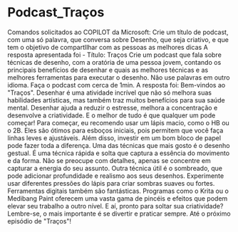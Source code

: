 # Podcast_Traços
Comandos solicitados ao COPILOT da Microsoft: 
Crie um título de podcast, com uma só palavra, que conversa sobre Desenho, que seja criativo, e que tem o objetivo de compartllhar com as pessoas as melhores dicas A resposta apresentada foi - Título: Traços
Crie um podcast que fala sobre técnicas de desenho, com a oratória de uma pessoa jovem, contando os principais benefícios de desenhar e quais as melhores técnicas e as melhores ferramentas para executar o desenho. Nâo use palavras em outro idioma. Faça o podcast com cerca de 1min. A resposta foi: Bem-vindos ao "Traços". Desenhar é uma atividade incrível que não só melhora suas habilidades artísticas, mas também traz muitos benefícios para sua saúde mental. Desenhar ajuda a reduzir o estresse, melhora a concentração e desenvolve a criatividade. E o melhor de tudo é que qualquer um pode começar! Para começar, eu recomendo usar um lápis macio, como o HB ou o 2B. Eles são ótimos para esboços iniciais, pois permitem que você faça linhas leves e ajustáveis. Além disso, investir em um bom bloco de papel pode fazer toda a diferença. Uma das técnicas que mais gosto é o desenho gestual. É uma técnica rápida e solta que captura a essência do movimento e da forma. Não se preocupe com detalhes, apenas se concentre em capturar a energia do seu assunto. Outra técnica útil é o sombreado, que pode adicionar profundidade e realismo aos seus desenhos. Experimente usar diferentes pressões do lápis para criar sombras suaves ou fortes. Ferramentas digitais também são fantásticas. Programas como o Krita ou o Medibang Paint oferecem uma vasta gama de pincéis e efeitos que podem elevar seu trabalho a outro nível. E aí, pronto para soltar sua criatividade? Lembre-se, o mais importante é se divertir e praticar sempre. Até o próximo episódio de "Traços"!

